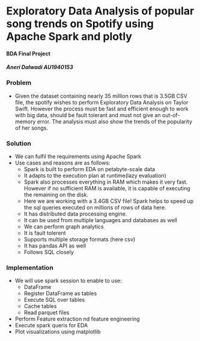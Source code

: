 # Exploratory Data Analysis of popular song trends on Spotify using Apache Spark and plotly
#### BDA Final Project
#### _Aneri Dalwadi AU1940153_

### Problem 
* Given the dataset containing nearly 35 million rows that is 3.5GB CSV file, the spotify wishes to perform Exploratory Data Analysis on Taylor Swift. However the process must be fast and efficient enough to work with big data, should be fault tolerant and must not give an out-of-memory error. The analysis must also show the trends of the popularity of her songs. 

### Solution
* We can fulfil the requirements using Apache Spark
* Use cases and reasons are as follows:
  * Spark is built to perform EDA on petabyte-scale data
  * It adapts to the execution plan at runtime(lazy evaluation)
  * Spark also processes everything in RAM which makes it very fast. However if no sufficient RAM is available, it is capable of executing the remaining on the disk.
  * Here we are working with a 3.4GB CSV file! Spark helps to speed up the sql queries executed on millions of rows of data here.
  * It has distributed data processing engine.
  * It can be used from multiple languages and databases as well
  * We can perform graph analytics
  * It is fault tolerent
  * Supports multiple storage formats (here csv)
  * It has pandas API as well
  * Follows SQL closely

### Implementation
* We will use spark session to enable to use:
  * DataFrame
  * Register DataFrame as tables
  * Execute SQL over tables
  * Cache tables
  * Read parquet files
 * Perform Feature extraction nd feature engineering
 * Execute spark queris for EDA
 * Plot visualizations using matplotlib
